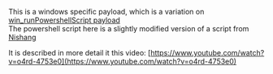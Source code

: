 This is a windows specific payload, which is a variation on [win_runPowershellScript payload](https://github.com/krakrukra/PocketAdmin/tree/master/extra/examplePayloads/win_runPowershellScript)  
The powershell script here is a slightly modified version of a script from [Nishang](https://github.com/samratashok/nishang/blob/master/Gather/Get-Information.ps1)  
  
It is described in more detail it this video: [https://www.youtube.com/watch?v=o4rd-4753e0](https://www.youtube.com/watch?v=o4rd-4753e0)  

